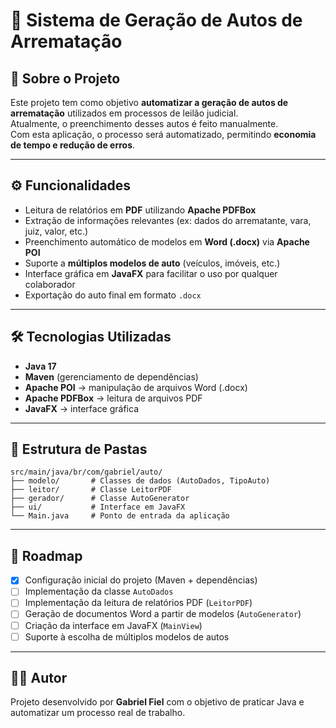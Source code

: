 
# 📄 Sistema de Geração de Autos de Arrematação

## 🚀 Sobre o Projeto
Este projeto tem como objetivo **automatizar a geração de autos de arrematação** utilizados em processos de leilão judicial.  
Atualmente, o preenchimento desses autos é feito manualmente.  
Com esta aplicação, o processo será automatizado, permitindo **economia de tempo e redução de erros**.

---

## ⚙️ Funcionalidades
- Leitura de relatórios em **PDF** utilizando **Apache PDFBox**  
- Extração de informações relevantes (ex: dados do arrematante, vara, juiz, valor, etc.)  
- Preenchimento automático de modelos em **Word (.docx)** via **Apache POI**  
- Suporte a **múltiplos modelos de auto** (veículos, imóveis, etc.)  
- Interface gráfica em **JavaFX** para facilitar o uso por qualquer colaborador  
- Exportação do auto final em formato `.docx`

---

## 🛠️ Tecnologias Utilizadas
- **Java 17**  
- **Maven** (gerenciamento de dependências)  
- **Apache POI** → manipulação de arquivos Word (.docx)  
- **Apache PDFBox** → leitura de arquivos PDF  
- **JavaFX** → interface gráfica  

---

## 📂 Estrutura de Pastas
```
src/main/java/br/com/gabriel/auto/
├── modelo/       # Classes de dados (AutoDados, TipoAuto)
├── leitor/       # Classe LeitorPDF
├── gerador/      # Classe AutoGenerator
├── ui/           # Interface em JavaFX
└── Main.java     # Ponto de entrada da aplicação
```

---

## 📌 Roadmap
- [x] Configuração inicial do projeto (Maven + dependências)  
- [ ] Implementação da classe `AutoDados`  
- [ ] Implementação da leitura de relatórios PDF (`LeitorPDF`)  
- [ ] Geração de documentos Word a partir de modelos (`AutoGenerator`)  
- [ ] Criação da interface em JavaFX (`MainView`)  
- [ ] Suporte à escolha de múltiplos modelos de autos  

---

## 👨‍💻 Autor
Projeto desenvolvido por **Gabriel Fiel** com o objetivo de praticar Java e automatizar um processo real de trabalho.
